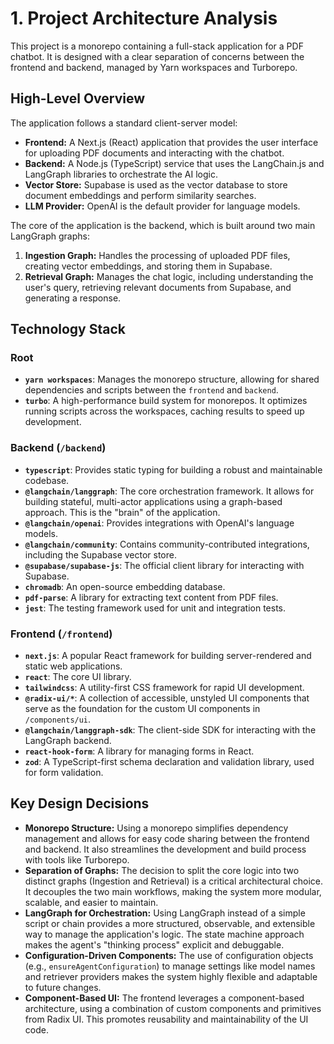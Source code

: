 
# 1. Project Architecture Analysis

This project is a monorepo containing a full-stack application for a PDF chatbot. It is designed with a clear separation of concerns between the frontend and backend, managed by Yarn workspaces and Turborepo.

## High-Level Overview

The application follows a standard client-server model:

*   **Frontend:** A Next.js (React) application that provides the user interface for uploading PDF documents and interacting with the chatbot.
*   **Backend:** A Node.js (TypeScript) service that uses the LangChain.js and LangGraph libraries to orchestrate the AI logic.
*   **Vector Store:** Supabase is used as the vector database to store document embeddings and perform similarity searches.
*   **LLM Provider:** OpenAI is the default provider for language models.

The core of the application is the backend, which is built around two main LangGraph graphs:

1.  **Ingestion Graph:** Handles the processing of uploaded PDF files, creating vector embeddings, and storing them in Supabase.
2.  **Retrieval Graph:** Manages the chat logic, including understanding the user's query, retrieving relevant documents from Supabase, and generating a response.

## Technology Stack

### Root

*   **`yarn workspaces`**: Manages the monorepo structure, allowing for shared dependencies and scripts between the `frontend` and `backend`.
*   **`turbo`**: A high-performance build system for monorepos. It optimizes running scripts across the workspaces, caching results to speed up development.

### Backend (`/backend`)

*   **`typescript`**: Provides static typing for building a robust and maintainable codebase.
*   **`@langchain/langgraph`**: The core orchestration framework. It allows for building stateful, multi-actor applications using a graph-based approach. This is the "brain" of the application.
*   **`@langchain/openai`**: Provides integrations with OpenAI's language models.
*   **`@langchain/community`**: Contains community-contributed integrations, including the Supabase vector store.
*   **`@supabase/supabase-js`**: The official client library for interacting with Supabase.
*   **`chromadb`**: An open-source embedding database.
*   **`pdf-parse`**: A library for extracting text content from PDF files.
*   **`jest`**: The testing framework used for unit and integration tests.

### Frontend (`/frontend`)

*   **`next.js`**: A popular React framework for building server-rendered and static web applications.
*   **`react`**: The core UI library.
*   **`tailwindcss`**: A utility-first CSS framework for rapid UI development.
*   **`@radix-ui/*`**: A collection of accessible, unstyled UI components that serve as the foundation for the custom UI components in `/components/ui`.
*   **`@langchain/langgraph-sdk`**: The client-side SDK for interacting with the LangGraph backend.
*   **`react-hook-form`**: A library for managing forms in React.
*   **`zod`**: A TypeScript-first schema declaration and validation library, used for form validation.

## Key Design Decisions

*   **Monorepo Structure:** Using a monorepo simplifies dependency management and allows for easy code sharing between the frontend and backend. It also streamlines the development and build process with tools like Turborepo.
*   **Separation of Graphs:** The decision to split the core logic into two distinct graphs (Ingestion and Retrieval) is a critical architectural choice. It decouples the two main workflows, making the system more modular, scalable, and easier to maintain.
*   **LangGraph for Orchestration:** Using LangGraph instead of a simple script or chain provides a more structured, observable, and extensible way to manage the application's logic. The state machine approach makes the agent's "thinking process" explicit and debuggable.
*   **Configuration-Driven Components:** The use of configuration objects (e.g., `ensureAgentConfiguration`) to manage settings like model names and retriever providers makes the system highly flexible and adaptable to future changes.
*   **Component-Based UI:** The frontend leverages a component-based architecture, using a combination of custom components and primitives from Radix UI. This promotes reusability and maintainability of the UI code.
